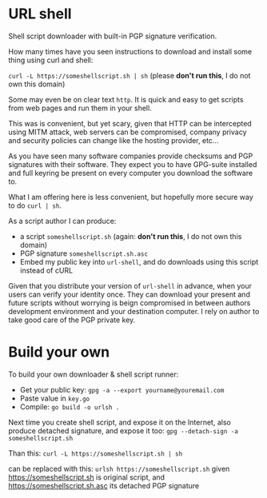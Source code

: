 # URL shell
Shell script downloader with built-in PGP signature verification.

How many times have you seen instructions to download and install some thing using curl and shell:

`curl -L https://someshellscript.sh | sh` 
(please **don't run this**, I do not own this domain)

Some may even be on clear text `http`.
It is quick and easy to get scripts from web pages and run them in your shell.

This was is convenient, but yet scary, given that HTTP can be intercepted using MITM attack, web servers can be compromised,
company privacy and security policies can change like the hosting provider, etc...

As you have seen many software companies provide checksums and PGP signatures with their software. They expect you to have GPG-suite installed and full keyring be present on every computer you download the software to.

What I am offering here is less convenient, but hopefully more secure way to do `curl | sh`.

As a script author I can produce:
* a script `someshellscript.sh` (again: **don't run this**, I do not own this domain)
* PGP signature `someshellscript.sh.asc`
* Embed my public key into `url-shell`, and do downloads using this script instead of cURL

Given that you distribute your version of `url-shell` in advance, when your users can verify your identity once. They can download your present and future scripts without worrying is beign compromised in between authors development environment and your destination computer. I rely on author to take good care of the PGP private key.

Build your own
==============

To build your own downloader & shell script runner:
* Get your public key:
    `gpg -a --export yourname@youremail.com`
* Paste value in `key.go`
* Compile: `go build -o urlsh .`

Next time you create shell script, and expose it on the Internet, also produce detached signature, and expose it too:
`gpg --detach-sign -a someshellscript.sh`


Than this:
`curl -L https://someshellscript.sh | sh`

can be replaced with this:
`urlsh https://someshellscript.sh`
given https://someshellscript.sh is original script, and https://someshellscript.sh.asc its detached PGP signature